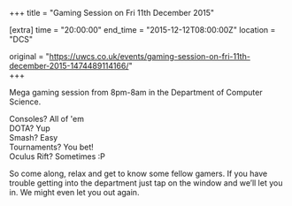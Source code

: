 +++
title = "Gaming Session on Fri 11th December 2015"

[extra]
time = "20:00:00"
end_time = "2015-12-12T08:00:00Z"
location = "DCS"

original = "https://uwcs.co.uk/events/gaming-session-on-fri-11th-december-2015-1474489114166/"    
+++

Mega gaming session from 8pm-8am in the Department of Computer Science.

Consoles? All of 'em  
DOTA? Yup  
Smash? Easy  
Tournaments? You bet\!  
Oculus Rift? Sometimes :P

So come along, relax and get to know some fellow gamers. If you have trouble getting into the department just tap on the window and we’ll let you in. We might even let you out again.

